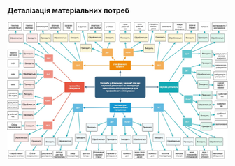 ### Деталізація матеріальних потреб
![](https://github.com/oleksandrblazhko/ai201-tsigankova/blob/ai201-tsigankova_with_laboratory_work_1/MindMap.jpg)
